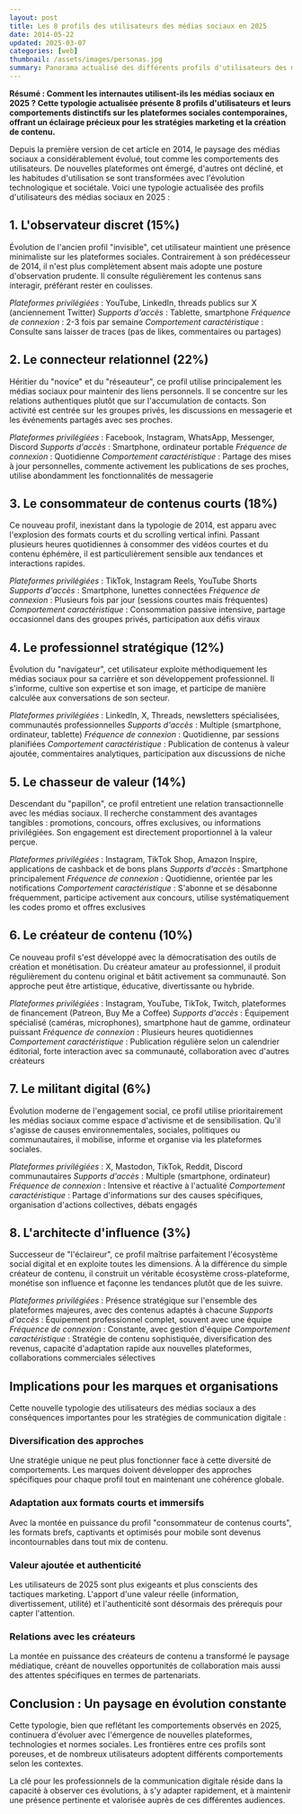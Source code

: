 ```yaml
---
layout: post
title: Les 8 profils des utilisateurs des médias sociaux en 2025
date: 2014-05-22
updated: 2025-03-07
categories: [web]
thumbnail: /assets/images/personas.jpg
summary: Panorama actualisé des différents profils d'utilisateurs des médias sociaux en 2025, de l'observateur distant au créateur d'écosystème, en passant par le consommateur de contenus courts et le militant digital.
---
```


**Résumé : Comment les internautes utilisent-ils les médias sociaux en 2025 ? Cette typologie actualisée présente 8 profils d'utilisateurs et leurs comportements distinctifs sur les plateformes sociales contemporaines, offrant un éclairage précieux pour les stratégies marketing et la création de contenu.**

Depuis la première version de cet article en 2014, le paysage des médias sociaux a considérablement évolué, tout comme les comportements des utilisateurs. De nouvelles plateformes ont émergé, d'autres ont décliné, et les habitudes d'utilisation se sont transformées avec l'évolution technologique et sociétale. Voici une typologie actualisée des profils d'utilisateurs des médias sociaux en 2025 :

## 1. L'observateur discret (15%)

Évolution de l'ancien profil "invisible", cet utilisateur maintient une présence minimaliste sur les plateformes sociales. Contrairement à son prédécesseur de 2014, il n'est plus complètement absent mais adopte une posture d'observation prudente. Il consulte régulièrement les contenus sans interagir, préférant rester en coulisses.

_Plateformes privilégiées_ : YouTube, LinkedIn, threads publics sur X (anciennement Twitter)
_Supports d'accès_ : Tablette, smartphone
_Fréquence de connexion_ : 2-3 fois par semaine
_Comportement caractéristique_ : Consulte sans laisser de traces (pas de likes, commentaires ou partages)

## 2. Le connecteur relationnel (22%)

Héritier du "novice" et du "réseauteur", ce profil utilise principalement les médias sociaux pour maintenir des liens personnels. Il se concentre sur les relations authentiques plutôt que sur l'accumulation de contacts. Son activité est centrée sur les groupes privés, les discussions en messagerie et les événements partagés avec ses proches.

_Plateformes privilégiées_ : Facebook, Instagram, WhatsApp, Messenger, Discord
_Supports d'accès_ : Smartphone, ordinateur portable
_Fréquence de connexion_ : Quotidienne
_Comportement caractéristique_ : Partage des mises à jour personnelles, commente activement les publications de ses proches, utilise abondamment les fonctionnalités de messagerie

## 3. Le consommateur de contenus courts (18%)

Ce nouveau profil, inexistant dans la typologie de 2014, est apparu avec l'explosion des formats courts et du scrolling vertical infini. Passant plusieurs heures quotidiennes à consommer des vidéos courtes et du contenu éphémère, il est particulièrement sensible aux tendances et interactions rapides.

_Plateformes privilégiées_ : TikTok, Instagram Reels, YouTube Shorts
_Supports d'accès_ : Smartphone, lunettes connectées
_Fréquence de connexion_ : Plusieurs fois par jour (sessions courtes mais fréquentes)
_Comportement caractéristique_ : Consommation passive intensive, partage occasionnel dans des groupes privés, participation aux défis viraux

## 4. Le professionnel stratégique (12%)

Évolution du "navigateur", cet utilisateur exploite méthodiquement les médias sociaux pour sa carrière et son développement professionnel. Il s'informe, cultive son expertise et son image, et participe de manière calculée aux conversations de son secteur.

_Plateformes privilégiées_ : LinkedIn, X, Threads, newsletters spécialisées, communautés professionnelles
_Supports d'accès_ : Multiple (smartphone, ordinateur, tablette)
_Fréquence de connexion_ : Quotidienne, par sessions planifiées
_Comportement caractéristique_ : Publication de contenus à valeur ajoutée, commentaires analytiques, participation aux discussions de niche

## 5. Le chasseur de valeur (14%)

Descendant du "papillon", ce profil entretient une relation transactionnelle avec les médias sociaux. Il recherche constamment des avantages tangibles : promotions, concours, offres exclusives, ou informations privilégiées. Son engagement est directement proportionnel à la valeur perçue.

_Plateformes privilégiées_ : Instagram, TikTok Shop, Amazon Inspire, applications de cashback et de bons plans
_Supports d'accès_ : Smartphone principalement
_Fréquence de connexion_ : Quotidienne, orientée par les notifications
_Comportement caractéristique_ : S'abonne et se désabonne fréquemment, participe activement aux concours, utilise systématiquement les codes promo et offres exclusives

## 6. Le créateur de contenu (10%)

Ce nouveau profil s'est développé avec la démocratisation des outils de création et monétisation. Du créateur amateur au professionnel, il produit régulièrement du contenu original et bâtit activement sa communauté. Son approche peut être artistique, éducative, divertissante ou hybride.

_Plateformes privilégiées_ : Instagram, YouTube, TikTok, Twitch, plateformes de financement (Patreon, Buy Me a Coffee)
_Supports d'accès_ : Équipement spécialisé (caméras, microphones), smartphone haut de gamme, ordinateur puissant
_Fréquence de connexion_ : Plusieurs heures quotidiennes
_Comportement caractéristique_ : Publication régulière selon un calendrier éditorial, forte interaction avec sa communauté, collaboration avec d'autres créateurs

## 7. Le militant digital (6%)

Évolution moderne de l'engagement social, ce profil utilise prioritairement les médias sociaux comme espace d'activisme et de sensibilisation. Qu'il s'agisse de causes environnementales, sociales, politiques ou communautaires, il mobilise, informe et organise via les plateformes sociales.

_Plateformes privilégiées_ : X, Mastodon, TikTok, Reddit, Discord communautaires
_Supports d'accès_ : Multiple (smartphone, ordinateur)
_Fréquence de connexion_ : Intensive et réactive à l'actualité
_Comportement caractéristique_ : Partage d'informations sur des causes spécifiques, organisation d'actions collectives, débats engagés

## 8. L'architecte d'influence (3%)

Successeur de "l'éclaireur", ce profil maîtrise parfaitement l'écosystème social digital et en exploite toutes les dimensions. À la différence du simple créateur de contenu, il construit un véritable écosystème cross-plateforme, monétise son influence et façonne les tendances plutôt que de les suivre.

_Plateformes privilégiées_ : Présence stratégique sur l'ensemble des plateformes majeures, avec des contenus adaptés à chacune
_Supports d'accès_ : Équipement professionnel complet, souvent avec une équipe
_Fréquence de connexion_ : Constante, avec gestion d'équipe
_Comportement caractéristique_ : Stratégie de contenu sophistiquée, diversification des revenus, capacité d'adaptation rapide aux nouvelles plateformes, collaborations commerciales sélectives

## Implications pour les marques et organisations

Cette nouvelle typologie des utilisateurs des médias sociaux a des conséquences importantes pour les stratégies de communication digitale :

### Diversification des approches

Une stratégie unique ne peut plus fonctionner face à cette diversité de comportements. Les marques doivent développer des approches spécifiques pour chaque profil tout en maintenant une cohérence globale.

### Adaptation aux formats courts et immersifs

Avec la montée en puissance du profil "consommateur de contenus courts", les formats brefs, captivants et optimisés pour mobile sont devenus incontournables dans tout mix de contenu.

### Valeur ajoutée et authenticité

Les utilisateurs de 2025 sont plus exigeants et plus conscients des tactiques marketing. L'apport d'une valeur réelle (information, divertissement, utilité) et l'authenticité sont désormais des prérequis pour capter l'attention.

### Relations avec les créateurs

La montée en puissance des créateurs de contenu a transformé le paysage médiatique, créant de nouvelles opportunités de collaboration mais aussi des attentes spécifiques en termes de partenariats.

## Conclusion : Un paysage en évolution constante

Cette typologie, bien que reflétant les comportements observés en 2025, continuera d'évoluer avec l'émergence de nouvelles plateformes, technologies et normes sociales. Les frontières entre ces profils sont poreuses, et de nombreux utilisateurs adoptent différents comportements selon les contextes.

La clé pour les professionnels de la communication digitale réside dans la capacité à observer ces évolutions, à s'y adapter rapidement, et à maintenir une présence pertinente et valorisée auprès de ces différentes audiences.

